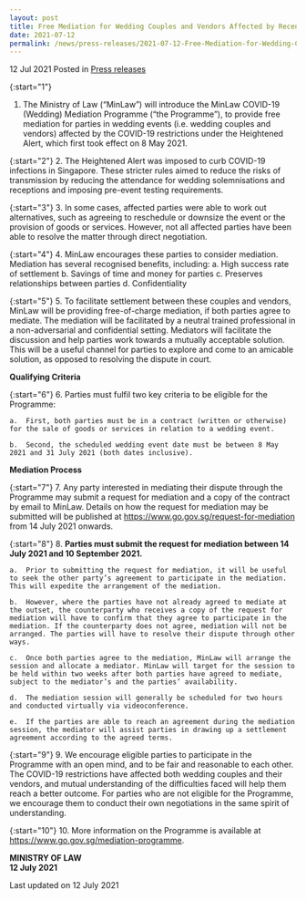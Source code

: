 ```yaml
---
layout: post
title: Free Mediation for Wedding Couples and Vendors Affected by Recent COVID-19 Restrictions
date: 2021-07-12
permalink: /news/press-releases/2021-07-12-Free-Mediation-for-Wedding-Couples-and-Vendors-Affected-by-Recent-COVID-19-Restrictions
---
```


12 Jul 2021 Posted in [Press releases](/news/press-releases)

{:start="1"}
1.	The Ministry of Law (“MinLaw”) will introduce the MinLaw COVID-19 (Wedding) Mediation Programme (“the Programme”), to provide free mediation for parties in wedding events (i.e. wedding couples and vendors) affected by the COVID-19 restrictions under the Heightened Alert, which first took effect on 8 May 2021. 

{:start="2"}
2.	The Heightened Alert was imposed to curb COVID-19 infections in Singapore.  These stricter rules aimed to reduce the risks of transmission by reducing the attendance for wedding solemnisations and receptions and imposing pre-event testing requirements.

{:start="3"}
3.	In some cases, affected parties were able to work out alternatives, such as agreeing to reschedule or downsize the event or the provision of goods or services. However, not all affected parties have been able to resolve the matter through direct negotiation. 

{:start="4"}
4.	MinLaw encourages these parties to consider mediation. Mediation has several recognised benefits, including:
    a.	High success rate of settlement
    b.	Savings of time and money for parties
    c.	Preserves relationships between parties
    d.	Confidentiality

{:start="5"}
5.	To facilitate settlement between these couples and vendors, MinLaw will be providing free-of-charge mediation, if both parties agree to mediate. The mediation will be facilitated by a neutral trained professional in a non-adversarial and confidential setting. Mediators will facilitate the discussion and help parties work towards a mutually acceptable solution. This will be a useful channel for parties to explore and come to an amicable solution, as opposed to resolving the dispute in court.

**Qualifying Criteria**

{:start="6"}
6.	Parties must fulfil two key criteria to be eligible for the Programme:

    a.	First, both parties must be in a contract (written or otherwise) for the sale of goods or services in relation to a wedding event.

    b.	Second, the scheduled wedding event date must be between 8 May 2021 and 31 July 2021 (both dates inclusive).

**Mediation Process**

{:start="7"}
7.	Any party interested in mediating their dispute through the Programme may submit a request for mediation and a copy of the contract by email to MinLaw. Details on how the request for mediation may be submitted will be published at <a href="https://www.go.gov.sg/request-for-mediation" target="new">https://www.go.gov.sg/request-for-mediation</a> from 14 July 2021 onwards. 

{:start="8"}
8.	**Parties must submit the request for mediation between 14 July 2021 and 10 September 2021.**

    a.	Prior to submitting the request for mediation, it will be useful to seek the other party’s agreement to participate in the mediation. This will expedite the arrangement of the mediation.

    b.	However, where the parties have not already agreed to mediate at the outset, the counterparty who receives a copy of the request for mediation will have to confirm that they agree to participate in the mediation. If the counterparty does not agree, mediation will not be arranged. The parties will have to resolve their dispute through other ways. 

    c.	Once both parties agree to the mediation, MinLaw will arrange the session and allocate a mediator. MinLaw will target for the session to be held within two weeks after both parties have agreed to mediate, subject to the mediator’s and the parties’ availability. 

    d.	The mediation session will generally be scheduled for two hours and conducted virtually via videoconference. 

    e.	If the parties are able to reach an agreement during the mediation session, the mediator will assist parties in drawing up a settlement agreement according to the agreed terms. 

{:start="9"}
9.	We encourage eligible parties to participate in the Programme with an open mind, and to be fair and reasonable to each other. The COVID-19 restrictions have affected both wedding couples and their vendors, and mutual understanding of the difficulties faced will help them reach a better outcome. For parties who are not eligible for the Programme, we encourage them to conduct their own negotiations in the same spirit of understanding.

{:start="10"}
10.	More information on the Programme is available at <a href="https://www.go.gov.sg/mediation-programme" target="new">https://www.go.gov.sg/mediation-programme</a>. 

**MINISTRY OF LAW**<br>
**12 July 2021**

<p class="right-side-updated">Last updated on 12 July 2021</p>
